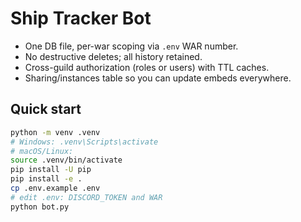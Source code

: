 # Ship Tracker Bot

- One DB file, per-war scoping via `.env` WAR number.
- No destructive deletes; all history retained.
- Cross-guild authorization (roles or users) with TTL caches.
- Sharing/instances table so you can update embeds everywhere.

## Quick start
```bash
python -m venv .venv
# Windows: .venv\Scripts\activate
# macOS/Linux:
source .venv/bin/activate
pip install -U pip
pip install -e .
cp .env.example .env
# edit .env: DISCORD_TOKEN and WAR
python bot.py

